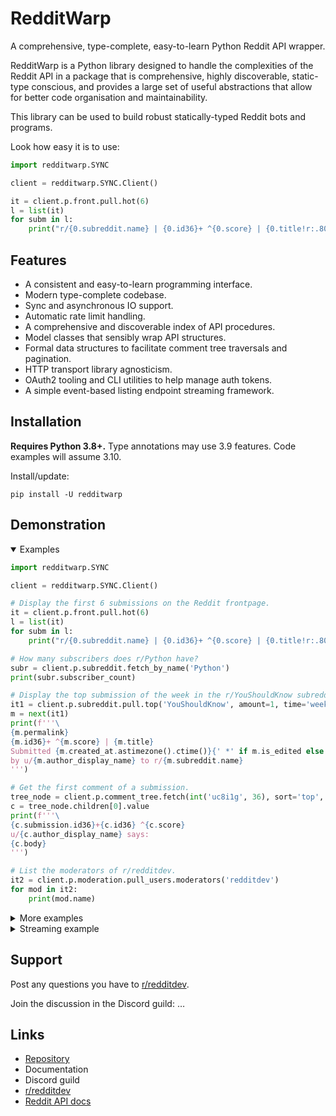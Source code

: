 
# RedditWarp

A comprehensive, type-complete, easy-to-learn Python Reddit API wrapper.

RedditWarp is a Python library designed to handle the complexities
of the Reddit API in a package that is comprehensive, highly discoverable, static-type
conscious, and provides a large set of useful abstractions that allow for better code
organisation and maintainability.

This library can be used to build robust statically-typed Reddit bots and programs.

Look how easy it is to use:

```python
import redditwarp.SYNC

client = redditwarp.SYNC.Client()

it = client.p.front.pull.hot(6)
l = list(it)
for subm in l:
    print("r/{0.subreddit.name} | {0.id36}+ ^{0.score} | {0.title!r:.80}".format(subm))
```

## Features

* A consistent and easy-to-learn programming interface.
* Modern type-complete codebase.
* Sync and asynchronous IO support.
* Automatic rate limit handling.
* A comprehensive and discoverable index of API procedures.
* Model classes that sensibly wrap API structures.
* Formal data structures to facilitate comment tree traversals and pagination.
* HTTP transport library agnosticism.
* OAuth2 tooling and CLI utilities to help manage auth tokens.
* A simple event-based listing endpoint streaming framework.

## Installation

**Requires Python 3.8+.**
Type annotations may use 3.9 features.
Code examples will assume 3.10.

Install/update:

    pip install -U redditwarp

## Demonstration

<details open>
  <summary>Examples</summary>

```python
import redditwarp.SYNC

client = redditwarp.SYNC.Client()

# Display the first 6 submissions on the Reddit frontpage.
it = client.p.front.pull.hot(6)
l = list(it)
for subm in l:
    print("r/{0.subreddit.name} | {0.id36}+ ^{0.score} | {0.title!r:.80}".format(subm))

# How many subscribers does r/Python have?
subr = client.p.subreddit.fetch_by_name('Python')
print(subr.subscriber_count)

# Display the top submission of the week in the r/YouShouldKnow subreddit.
it1 = client.p.subreddit.pull.top('YouShouldKnow', amount=1, time='week')
m = next(it1)
print(f'''\
{m.permalink}
{m.id36}+ ^{m.score} | {m.title}
Submitted {m.created_at.astimezone().ctime()}{' *' if m.is_edited else ''} \
by u/{m.author_display_name} to r/{m.subreddit.name}
''')

# Get the first comment of a submission.
tree_node = client.p.comment_tree.fetch(int('uc8i1g', 36), sort='top', limit=1)
c = tree_node.children[0].value
print(f'''\
{c.submission.id36}+{c.id36} ^{c.score}
u/{c.author_display_name} says:
{c.body}
''')

# List the moderators of r/redditdev.
it2 = client.p.moderation.pull_users.moderators('redditdev')
for mod in it2:
    print(mod.name)
```

</details>

<details>
  <summary>More examples</summary>

```python
# ...

# Need credentials for these next few API calls.
CLIENT_ID = '...'
CLIENT_SECRET = '...'
REFRESH_TOKEN = '...'
client1 = redditwarp.SYNC.Client(CLIENT_ID, CLIENT_SECRET, REFRESH_TOKEN)

# Who am I?
me = client1.p.account.fetch()
print(f"Hello u/{me.name}!")

# Show my last 5 comments.
it3 = client.p.user.pull.comments(me.name, 5)
for comm in it3:
    print('###')
    print(comm.body)

# Show my last 10 saved items.
from redditwarp.models.submission_SYNC import Submission
from redditwarp.models.comment_SYNC import Comment
it4 = client1.p.user.pull.saved(me.name, 10)
l = list(it4)
for obj in l:
    print('###')
    match obj:
        case Submission() as m:
            print(f'''\
{m.permalink}
{m.id36}+ ^{m.score} | {m.title}
Submitted {m.created_at.astimezone().ctime()}{' *' if m.is_edited else ''} \
by u/{m.author_display_name} to r/{m.subreddit.name}
''')
        case Comment() as c:
            print(f'''\
{c.permalink}
{c.submission.id36}+{c.id36} ^{c.score}
u/{c.author_display_name} says:
{c.body}
''')

# Submit a link post to r/test.
subm_id = client1.p.submission.create_link_post('test',
        "Check out this cool website", "https://www.reddit.com")

# Reply to a submission.
from redditwarp.util.extract_id_from_url import extract_submission_id_from_url
idn = extract_submission_id_from_url("https://www.reddit.com/comments/5e1az9")
comm1 = client1.p.submission.reply(idn, "Pretty cool stuff!")

# Delete the post and the comment reply.
client1.p.submission.delete(subm_id)
client1.p.comment.delete(comm1.id)
```

</details>

<details>
  <summary>Streaming example</summary>

```python
#!/usr/bin/env python
from __future__ import annotations
from typing import TYPE_CHECKING
if TYPE_CHECKING:
    from redditwarp.models.submission_ASYNC import Submission

import asyncio

import redditwarp.ASYNC
from redditwarp.streaming.makers.subreddit_ASYNC import create_submission_stream
from redditwarp.streaming.ASYNC import flow

async def main() -> None:
    client = redditwarp.ASYNC.Client()
    async with client:
        submission_stream = create_submission_stream(client, 'AskReddit')

        @submission_stream.output.attach
        async def _(subm: Submission) -> None:
            print(subm.id36, '~', subm.title)

        @submission_stream.error.attach
        async def _(exc: Exception) -> None:
            print('ERROR:', repr(exc))

        await flow(submission_stream)

asyncio.run(main())
```

</details>

## Support

Post any questions you have to [r/redditdev].

[r/redditdev]: https://www.reddit.com/r/redditdev/

Join the discussion in the Discord guild: …

## Links

* [Repository](https://github.com/Pyprohly/redditwarp)
* Documentation
* Discord guild
* [r/redditdev]
* [Reddit API docs](https://www.reddit.com/dev/api/)
